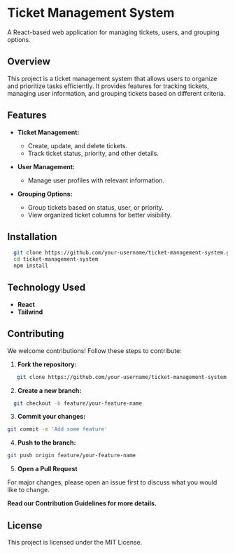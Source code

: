 # Ticket Management System

A React-based web application for managing tickets, users, and grouping options.

## Overview

This project is a ticket management system that allows users to organize and prioritize tasks efficiently. It provides features for tracking tickets, managing user information, and grouping tickets based on different criteria.

## Features

- **Ticket Management:**
  - Create, update, and delete tickets.
  - Track ticket status, priority, and other details.

- **User Management:**
  - Manage user profiles with relevant information.

- **Grouping Options:**
  - Group tickets based on status, user, or priority.
  - View organized ticket columns for better visibility.

## Installation

 ```bash
   git clone https://github.com/your-username/ticket-management-system.git
   cd ticket-management-system
   npm install
```

## Technology Used

- **React**
- **Tailwind**

## Contributing

We welcome contributions! Follow these steps to contribute:

1. **Fork the repository:**

```bash
   git clone https://github.com/your-username/ticket-management-system.git
```

2. **Create a new branch:**

```bash
  git checkout -b feature/your-feature-name
```

3. **Commit your changes:**

```bash
git commit -m 'Add some feature'
```

4. **Push to the branch:**
```bash
git push origin feature/your-feature-name
```
5. **Open a Pull Request**
   
For major changes, please open an issue first to discuss what you would like to change.

**Read our Contribution Guidelines for more details.**

## License

This project is licensed under the MIT License.
